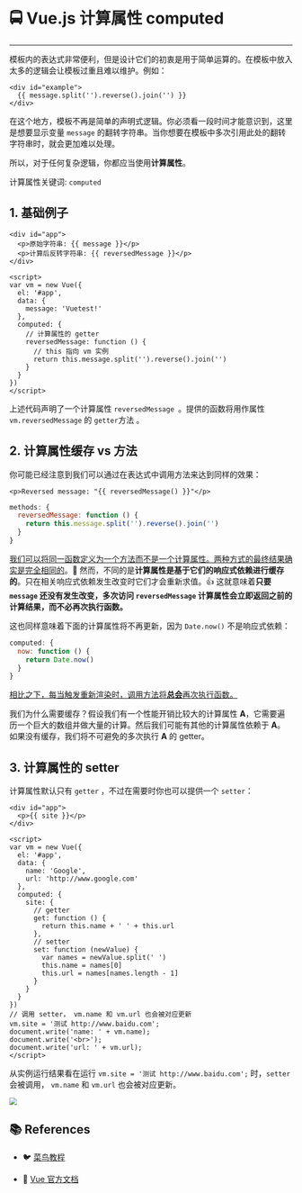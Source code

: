 # 🚍 Vue.js 计算属性 computed

---

模板内的表达式非常便利，但是设计它们的初衷是用于简单运算的。在模板中放入太多的逻辑会让模板过重且难以维护。例如：
```vue
<div id="example">
  {{ message.split('').reverse().join('') }}
</div>
```
在这个地方，模板不再是简单的声明式逻辑。你必须看一段时间才能意识到，这里是想要显示变量 `message` 的翻转字符串。当你想要在模板中多次引用此处的翻转字符串时，就会更加难以处理。

所以，对于任何复杂逻辑，你都应当使用**计算属性**。

计算属性关键词: `computed`

## 1. 基础例子


```vue
<div id="app">
  <p>原始字符串: {{ message }}</p>
  <p>计算后反转字符串: {{ reversedMessage }}</p>
</div>
 
<script>
var vm = new Vue({
  el: '#app',
  data: {
    message: 'Vuetest!'
  },
  computed: {
    // 计算属性的 getter
    reversedMessage: function () {
      // this 指向 vm 实例
      return this.message.split('').reverse().join('')
    }
  }
})
</script>
```
上述代码声明了一个计算属性 `reversedMessage `。提供的函数将用作属性 `vm.reversedMessage` 的 `getter`方法 。


## 2. 计算属性缓存 vs 方法
你可能已经注意到我们可以通过在表达式中调用方法来达到同样的效果：
```vue
<p>Reversed message: "{{ reversedMessage() }}"</p>
```
```js
methods: {
  reversedMessage: function () {
    return this.message.split('').reverse().join('')
  }
}
```
<u>我们可以将同一函数定义为一个方法而不是一个计算属性。两种方式的最终结果确实是完全相同的</u>。🚨 然而，不同的是**计算属性是基于它们的响应式依赖进行缓存的**。只在相关响应式依赖发生改变时它们才会重新求值。👍 这就意味着**只要 `message` 还没有发生改变，多次访问 `reversedMessage` 计算属性会立即返回之前的计算结果，而不必再次执行函数。**

这也同样意味着下面的计算属性将不再更新，因为 `Date.now()` 不是响应式依赖：

```js
computed: {
  now: function () {
    return Date.now()
  }
}
```
<u>相比之下，每当触发重新渲染时，调用方法将**总会**再次执行函数。</u>

我们为什么需要缓存？假设我们有一个性能开销比较大的计算属性 **A**，它需要遍历一个巨大的数组并做大量的计算。然后我们可能有其他的计算属性依赖于 **A**。如果没有缓存，我们将不可避免的多次执行 **A** 的 getter。

## 3. 计算属性的 setter
计算属性默认只有 `getter` ，不过在需要时你也可以提供一个 `setter`：
```vue
<div id="app">
  <p>{{ site }}</p>
</div>

<script>
var vm = new Vue({
  el: '#app',
  data: {
	name: 'Google',
	url: 'http://www.google.com'
  },
  computed: {
    site: {
      // getter
      get: function () {
        return this.name + ' ' + this.url
      },
      // setter
      set: function (newValue) {
        var names = newValue.split(' ')
        this.name = names[0]
        this.url = names[names.length - 1]
      }
    }
  }
})
// 调用 setter， vm.name 和 vm.url 也会被对应更新
vm.site = '测试 http://www.baidu.com';
document.write('name: ' + vm.name);
document.write('<br>');
document.write('url: ' + vm.url);
</script>
```
从实例运行结果看在运行 `vm.site = '测试 http://www.baidu.com';` 时，`setter `会被调用， `vm.name` 和 `vm.url` 也会被对应更新。

<img src="https://gitee.com/veal98/images/raw/master/img/20200804095105.png" style="zoom:80%;" />

## 📚 References

- 🐦 [菜鸟教程](https://www.runoob.com/vue2)

- 📘 [Vue 官方文档](https://cn.vuejs.org/v2/guide)